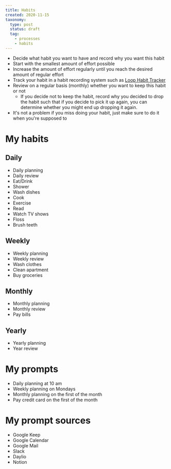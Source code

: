 ```yaml
---
title: Habits
created: 2020-11-15
taxonomy:
  type: post
  status: draft
  tag:
    - processes
    - habits
---
```


* Decide what habit you want to have and record why you want this habit
* Start with the smallest amount of effort possible
* Increase the amount of effort regularly until you reach the desired amount of regular effort
* Track your habit in a habit recording system such as [Loop Habit Tracker](https://play.google.com/store/apps/details?id=org.isoron.uhabits)
* Review on a regular basis (monthly) whether you want to keep this habit or not
	* If you decide not to keep the habit, record why you decided to drop the habit such that if you decide to pick it up again, you can determine whether you might end up dropping it again.
* It's not a problem if you miss doing your habit, just make sure to do it when you're supposed to

# My habits
## Daily
* Daily planning
* Daily review
* Eat/Drink
* Shower
* Wash dishes
* Cook
* Exercise
* Read
* Watch TV shows
* Floss
* Brush teeth

## Weekly
* Weekly planning
* Weekly review
* Wash clothes
* Clean apartment
* Buy groceries

## Monthly
* Monthly planning
* Monthly review
* Pay bills

## Yearly
* Yearly planning
* Year review

# My prompts
* Daily planning at 10 am
* Weekly planning on Mondays
* Monthly planning on the first of the month
* Pay credit card on the first of the month

# My prompt sources
* Google Keep
* Google Calendar
* Google Mail
* Slack
* Daylio
* Notion

